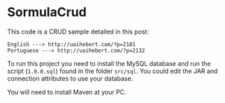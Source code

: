 SormulaCrud
===========

This code is a CRUD sample detailed in this post: 

    English ---> http://uaihebert.com/?p=2181
    Portuguese ---> http://uaihebert.com/?p=2132
    
To run this project you need to install the MySQL database and run the script (`1.0.0.sql`) found in the folder `src/sql`. You could edit the JAR and connection attributes to use your database.

You will need to install Maven at your PC.
